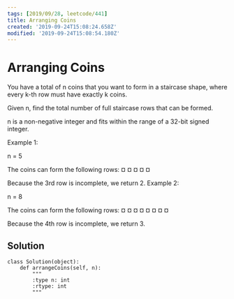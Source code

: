 ```yaml
---
tags: [2019/09/28, leetcode/441]
title: Arranging Coins
created: '2019-09-24T15:08:24.658Z'
modified: '2019-09-24T15:08:54.180Z'
---
```


# Arranging Coins

You have a total of n coins that you want to form in a staircase shape, where every k-th row must have exactly k coins.

Given n, find the total number of full staircase rows that can be formed.

n is a non-negative integer and fits within the range of a 32-bit signed integer.

Example 1:

n = 5

The coins can form the following rows:
¤
¤ ¤
¤ ¤

Because the 3rd row is incomplete, we return 2.
Example 2:

n = 8

The coins can form the following rows:
¤
¤ ¤
¤ ¤ ¤
¤ ¤

Because the 4th row is incomplete, we return 3.

## Solution

```
class Solution(object):
    def arrangeCoins(self, n):
        """
        :type n: int
        :rtype: int
        """
        
```
